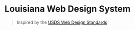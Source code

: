 # Louisiana Web Design System

> Inspired by the [USDS Web Design Standards](https://standards.usa.gov)